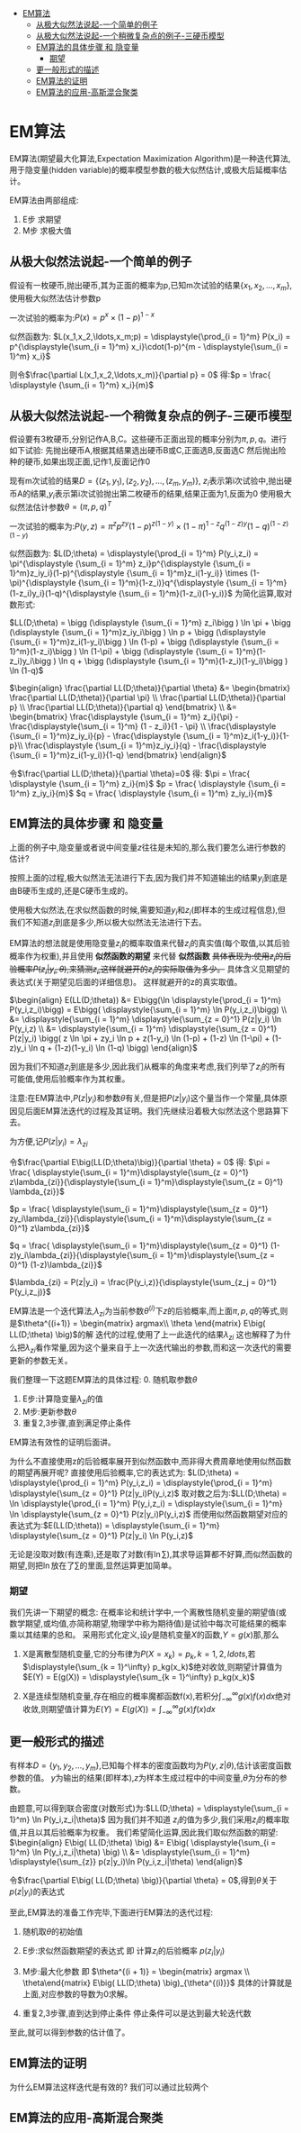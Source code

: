 <!--toc-->

- [EM算法](#em算法)
	- [从极大似然法说起-一个简单的例子](#从极大似然法说起-一个简单的例子)
	- [从极大似然法说起-一个稍微复杂点的例子-三硬币模型](#从极大似然法说起-一个稍微复杂点的例子-三硬币模型)
	- [EM算法的具体步骤 和 隐变量](#em算法的具体步骤-和-隐变量)
		- [期望](#期望)
	- [更一般形式的描述](#更一般形式的描述)
	- [EM算法的证明](#em算法的证明)
	- [EM算法的应用-高斯混合聚类](#em算法的应用-高斯混合聚类)

<!-- tocstop -->
# EM算法
EM算法(期望最大化算法,Expectation Maximization Algorithm)是一种迭代算法,用于隐变量(hidden variable)的概率模型参数的极大似然估计,或极大后延概率估计。

EM算法由两部组成:
1. E步
    求期望
2. M步
    求极大值

## 从极大似然法说起-一个简单的例子
假设有一枚硬币,抛出硬币,其为正面的概率为p,已知m次试验的结果$\{x_1,x_2,...,x_m\}$,使用极大似然法估计参数p

一次试验的概率为:$P(x) = p^x\times(1-p)^{1-x}$

似然函数为:
$L(x_1,x_2,\ldots,x_m;p) = \displaystyle{\prod_{i = 1}^m} P(x_i) = p^{\displaystyle{\sum_{i = 1}^m} x_i}\cdot(1-p)^{m - \displaystyle{\sum_{i = 1}^m} x_i}$

则令$\frac{\partial L(x_1,x_2,\ldots,x_m)}{\partial p} = 0$
得:$p = \frac{ \displaystyle {\sum_{i = 1}^m} x_i}{m}$

## 从极大似然法说起-一个稍微复杂点的例子-三硬币模型
假设要有3枚硬币,分别记作A,B,C。这些硬币正面出现的概率分别为$\pi,p,q$。进行如下试验:
先抛出硬币A,根据其结果选出硬币B或C,正面选B,反面选C
然后抛出险种的硬币,如果出现正面,记作1,反面记作0

现有m次试验的结果$D = \{(z_1,y_1),(z_2,y_2),\ldots,(z_m,y_m)\}$,
$z_i$表示第i次试验中,抛出硬币A的结果,$y_i$表示第i次试验抛出第二枚硬币的结果,结果正面为1,反面为0
使用极大似然法估计参数$\theta = (\pi, p,q)^T$

一次试验的概率为:$P(y,z) = \pi^zp^{zy}(1-p)^{z(1-y)} \times (1-\pi)^{1-z}q^{(1-z)y}(1-q)^{(1-z)(1-y)}$

似然函数为:
$L(D;\theta) = \displaystyle{\prod_{i = 1}^m} P(y_i,z_i) =  \pi^{\displaystyle {\sum_{i = 1}^m} z_i}p^{\displaystyle {\sum_{i = 1}^m}z_iy_i}(1-p)^{\displaystyle {\sum_{i = 1}^m}z_i(1-y_i)} \times (1-\pi)^{\displaystyle {\sum_{i = 1}^m}(1-z_i)}q^{\displaystyle {\sum_{i = 1}^m}(1-z_i)y_i}(1-q)^{\displaystyle {\sum_{i = 1}^m}(1-z_i)(1-y_i)}$
为简化运算,取对数形式:

$LL(D;\theta) = \bigg (\displaystyle {\sum_{i = 1}^m} z_i\bigg ) \ln \pi +
\bigg (\displaystyle {\sum_{i = 1}^m}z_iy_i\bigg ) \ln p +
\bigg (\displaystyle {\sum_{i = 1}^m}z_i(1-y_i)\bigg ) \ln (1-p) +
\bigg (\displaystyle {\sum_{i = 1}^m}(1-z_i)\bigg ) \ln (1-\pi) +
\bigg (\displaystyle {\sum_{i = 1}^m}(1-z_i)y_i\bigg ) \ln q +
\bigg (\displaystyle {\sum_{i = 1}^m}(1-z_i)(1-y_i)\bigg ) \ln (1-q)$

$\begin{align}
\frac{\partial LL(D;\theta)}{\partial \theta} &= \begin{bmatrix}
\frac{\partial LL(D;\theta)}{\partial \pi}  \\
\frac{\partial LL(D;\theta)}{\partial p}  \\
\frac{\partial LL(D;\theta)}{\partial q}
\end{bmatrix} \\
&= \begin{bmatrix}
\frac{\displaystyle {\sum_{i = 1}^m} z_i}{\pi} - \frac{\displaystyle{\sum_{i = 1}^m} (1 - z_i)}{1 - \pi}  \\
\frac{\displaystyle {\sum_{i = 1}^m}z_iy_i}{p} - \frac{\displaystyle {\sum_{i = 1}^m}z_i(1-y_i)}{1-p}\\
\frac{\displaystyle {\sum_{i = 1}^m}z_iy_i}{q} - \frac{\displaystyle {\sum_{i = 1}^m}z_i(1-y_i)}{1-q}
\end{bmatrix}
\end{align}$

令$\frac{\partial LL(D;\theta)}{\partial \theta}=0$
得:
$\pi = \frac{ \displaystyle {\sum_{i = 1}^m} z_i}{m}$
$p = \frac{ \displaystyle {\sum_{i = 1}^m} z_iy_i}{m}$
$q = \frac{ \displaystyle {\sum_{i = 1}^m} z_iy_i}{m}$

## EM算法的具体步骤 和 隐变量
上面的例子中,隐变量或者说中间变量$z$往往是未知的,那么我们要怎么进行参数的估计?

按照上面的过程,极大似然法无法进行下去,因为我们并不知道输出的结果$y_i$到底是由B硬币生成的,还是C硬币生成的。

使用极大似然法,在求似然函数的时候,需要知道$y_i$和$z_i$(即样本的生成过程信息),但我们不知道$z_i$到底是多少,所以极大似然法无法进行下去。

EM算法的想法就是使用隐变量$z_i$的概率取值来代替$z_i$的真实值(每个取值,以其后验概率作为权重),并且使用 **似然函数的期望** 来代替 **似然函数**
~~具体表现为:使用$z_i$的后验概率$P(z_i|y_i,\theta)$,来猜测$z_i$,这样就避开的$z_i$的实际取值为多少。~~
具体含义见期望的表达式(关于期望见后面的详细信息)。
这样就避开的z的真实取值。

$\begin{align}
E(LL(D;\theta))
&= E\bigg(\ln \displaystyle{\prod_{i = 1}^m} P(y_i,z_i)\bigg) = E\bigg( \displaystyle{\sum_{i = 1}^m} \ln P(y_i,z_i)\bigg)
\\
&= \displaystyle{\sum_{i = 1}^m}  \displaystyle{\sum_{z = 0}^1}
P(z|y_i)
\ln P(y_i,z)
\\
&= \displaystyle{\sum_{i = 1}^m}  \displaystyle{\sum_{z = 0}^1}
P(z|y_i)
\bigg(
z \ln \pi +
zy_i \ln p +
z(1-y_i) \ln (1-p) +
(1-z) \ln (1-\pi) +
(1-z)y_i \ln q +
(1-z)(1-y_i) \ln (1-q) \bigg)
\end{align}$

因为我们不知道$z_i$到底是多少,因此我们从概率的角度来考虑,我们列举了$z_i$的所有可能值,使用后验概率作为其权重。

注意:在EM算法中,$P(z|y_i)$和参数$\theta$有关,但是把$P(z|y_i)$这个量当作一个常量,具体原因见后面EM算法迭代的过程及其证明。我们先继续沿着极大似然法这个思路算下去。

为方便,记$P(z|y_i) = \lambda_{zi}$

令$\frac{\partial E\big(LL(D;\theta)\big)}{\partial \theta} = 0$
得:
$\pi = \frac{ \displaystyle{\sum_{i = 1}^m}\displaystyle{\sum_{z = 0}^1} z\lambda_{zi}}{\displaystyle{\sum_{i = 1}^m}\displaystyle{\sum_{z = 0}^1} \lambda_{zi}}$

$p = \frac{ \displaystyle{\sum_{i = 1}^m}\displaystyle{\sum_{z = 0}^1} zy_i\lambda_{zi}}{\displaystyle{\sum_{i = 1}^m}\displaystyle{\sum_{z = 0}^1} z\lambda_{zi}}$

$q = \frac{ \displaystyle{\sum_{i = 1}^m}\displaystyle{\sum_{z = 0}^1} (1-z)y_i\lambda_{zi}}{\displaystyle{\sum_{i = 1}^m}\displaystyle{\sum_{z = 0}^1} (1-z)\lambda_{zi}}$

$\lambda_{zi} = P(z|y_i) = \frac{P(y_i,z)}{\displaystyle{\sum_{z_j = 0}^1} P(y_i,z_j)}$

EM算法是一个迭代算法,$\lambda_{zi}$为当前参数$\theta^{(i)}$下$z$的后验概率,而上面$\pi,p,q$的等式,则是$\theta^{(i+1)} = \begin{matrix}
argmax\\
\theta
\end{matrix} E\big( LL(D;\theta) \big)$的解
迭代的过程,使用了上一此迭代的结果$\lambda_{zi}$
这也解释了为什么把$\lambda_{zi}$看作常量,因为这个量来自于上一次迭代输出的参数,而和这一次迭代的需要更新的参数无关。

我们整理一下这题EM算法的具体过程:
0. 随机取参数$\theta$
1. E步:计算隐变量$\lambda_{zi}$的值
2. M步:更新参数$\theta$
3. 重复2,3步骤,直到满足停止条件

EM算法有效性的证明后面讲。

为什么不直接使用z的后验概率展开到似然函数中,而非得大费周章地使用似然函数的期望再展开呢?
直接使用后验概率,它的表达式为:
$L(D;\theta) = \displaystyle{\prod_{i = 1}^m} P(y_i,z_i) = \displaystyle{\prod_{i = 1}^m}  \displaystyle{\sum_{z = 0}^1}
P(z|y_i)P(y_i,z)$
取对数之后为:$LL(D;\theta) = \ln \displaystyle{\prod_{i = 1}^m} P(y_i,z_i) = \displaystyle{\sum_{i = 1}^m} \ln \displaystyle{\sum_{z = 0}^1}
P(z|y_i)P(y_i,z)$
而使用似然函数期望对应的表达式为:$E(LL(D;\theta)) = \displaystyle{\sum_{i = 1}^m}  \displaystyle{\sum_{z = 0}^1}
P(z|y_i)
\ln P(y_i,z)$

无论是没取对数(有连乘),还是取了对数(有$\ln \sum$),其求导运算都不好算,而似然函数的期望,则把$\ln$放在了$\sum$的里面,显然运算更加简单。

### 期望
我们先讲一下期望的概念:
在概率论和统计学中,一个离散性随机变量的期望值(或数学期望,或均值,亦简称期望,物理学中称为期待值)是试验中每次可能结果的概率乘以其结果的总和。
采用形式化定义,设$y$是随机变量$X$的函数,$Y=g(x)$那,那么
1. X是离散型随机变量,它的分布律为$P(X = x_k) = p_k,k = 1,2,ldots,$若$\displaystyle{\sum_{k = 1}^\infty} p_kg(x_k)$绝对收敛,则期望计算值为$E(Y) = E(g(X)) = \displaystyle{\sum_{k = 1}^\infty} p_kg(x_k)$

2. X是连续型随机变量,存在相应的概率魔都函数f(x),若积分$\int_{-\infty}^{\infty} g(x)f(x)dx$绝对收敛,则期望值计算为$E(Y) = E(g(X)) = \int_{-\infty}^{\infty} g(x)f(x)dx$

## 更一般形式的描述
有样本$D = \{y_1,y_2,\ldots,y_m\}$,已知每个样本的密度函数均为$P(y,z|\theta)$,估计该密度函数参数的值。
$y$为输出的结果(即样本),$z$为样本生成过程中的中间变量,$\theta$为分布的参数。

由题意,可以得到联合密度(对数形式)为:$LL(D;\theta) = \displaystyle{\sum_{i = 1}^m} \ln P(y_i,z_i|\theta)$
因为我们并不知道 $z_i$的值为多少,我们采用$z_i$的概率取值,并且以其后验概率为权重。
我们希望简化运算,因此我们取似然函数的期望:
$\begin{align}
E\big( LL(D;\theta) \big) &= E\big( \displaystyle{\sum_{i = 1}^m} \ln P(y_i,z_i|\theta) \big) \\
&= \displaystyle{\sum_{i = 1}^m} \displaystyle{\sum_{z}} p(z|y_i)\ln P(y_i,z_i|\theta)
\end{align}$

令$\frac{\partial E\big( LL(D;\theta) \big)}{\partial \theta} = 0$,得到$\theta$关于$p(z|y_i)$的表达式

至此,EM算法的准备工作完毕,下面进行EM算法的迭代过程:
1. 随机取$\theta$的初始值
2. E步:求似然函数期望的表达式
	 即 计算$z_i$的后验概率 $p(z_i|y_i)$
3. M步:最大化参数
	即 $\theta^{(i + 1)} = \begin{matrix} argmax \\ \theta\end{matrix} E\big( LL(D;\theta) \big)_{\theta^{(i)}}$<!--_-->
	具体的计算就是上面,对应参数的导数为0求解。

4. 重复2,3步骤,直到达到停止条件
		停止条件可以是达到最大轮迭代数

至此,就可以得到参数的估计值了。

## EM算法的证明
为什么EM算法这样迭代是有效的?
我们可以通过比较两个

## EM算法的应用-高斯混合聚类
